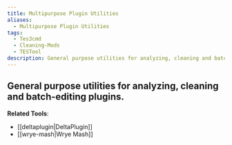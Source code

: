```yaml
---
title: Multipurpose Plugin Utilities
aliases:
  - Multipurpose Plugin Utilities
tags:
  - Tes3cmd
  - Cleaning-Mods
  - TESTool
description: General purpose utilities for analyzing, cleaning and batch-editing plugins.
---
```

## General purpose utilities for analyzing, cleaning and batch-editing plugins.

**Related Tools**:
- [[deltaplugin|DeltaPlugin]]
- [[wrye-mash|Wrye Mash]]